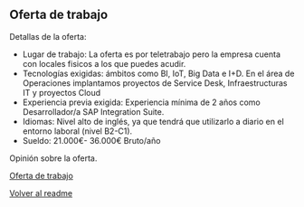 ## Oferta de trabajo

Detallas de la oferta:
 - Lugar de trabajo: La oferta es por teletrabajo pero la empresa cuenta con
 locales fisicos a los que puedes acudir.
 - Tecnologías exigidas: ámbitos como BI, IoT, Big Data e I+D. En el área de
 Operaciones implantamos proyectos de Service Desk, Infraestructuras IT
 y proyectos Cloud
 - Experiencia previa exigida: Experiencia mínima de 2 años como
 Desarrollador/a SAP Integration Suite.
 - Idiomas: Nivel alto de inglés, ya que tendrá que utilizarlo a diario en el
 entorno laboral (nivel B2-C1).
 - Sueldo: 21.000€- 36.000€ Bruto/año
 
Opinión sobre la oferta.


[Oferta de trabajo](https://www.infojobs.net/madrid/devops/of-icf5d6109d6410ea7cc11d8c9cf489e?applicationOrigin=search-new&page=1&sortBy=RELEVANCE)

[Volver al readme](./README.md) 
